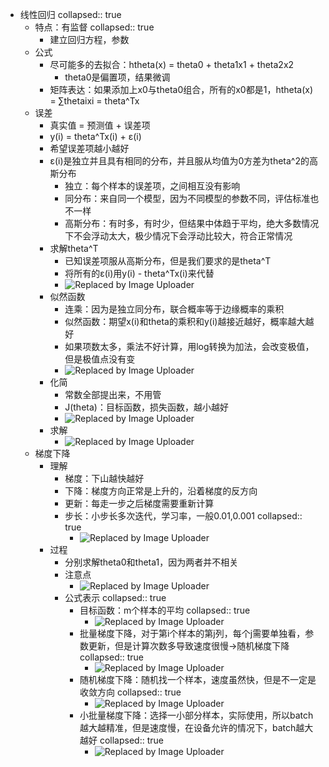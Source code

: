 - 线性回归
  collapsed:: true
	- 特点：有监督
	  collapsed:: true
		- 建立回归方程，参数
	- 公式
		- 尽可能多的去拟合：htheta(x) = theta0 + theta1x1 + theta2x2
			- theta0是偏置项，结果微调
		- 矩阵表达：如果添加上x0与theta0组合，所有的x0都是1，htheta(x) = ∑thetaixi = theta^Tx
	- 误差
		- 真实值 = 预测值 + 误差项
		- y(i) = theta^Tx(i) + ε(i)
		- 希望误差项越小越好
		- ε(i)是独立并且具有相同的分布，并且服从均值为0方差为theta^2的高斯分布
			- 独立：每个样本的误差项，之间相互没有影响
			- 同分布：来自同一个模型，因为不同模型的参数不同，评估标准也不一样
			- 高斯分布：有时多，有时少，但结果中体趋于平均，绝大多数情况下不会浮动太大，极少情况下会浮动比较大，符合正常情况
		- 求解theta^T
			- 已知误差项服从高斯分布，但是我们要求的是theta^T
			- 将所有的ε(i)用y(i) - theta^Tx(i)来代替
			- ![Replaced by Image Uploader](https://raw.githubusercontent.com/qugushihua/blog-images/master/202312261606992.png)
		- 似然函数
			- 连乘：因为是独立同分布，联合概率等于边缘概率的乘积
			- 似然函数：期望x(i)和theta的乘积和y(i)越接近越好，概率越大越好
			- 如果项数太多，乘法不好计算，用log转换为加法，会改变极值，但是极值点没有变
			- ![Replaced by Image Uploader](https://raw.githubusercontent.com/qugushihua/blog-images/master/202312261614920.png)
		- 化简
			- 常数全部提出来，不用管
			- J(theta)：目标函数，损失函数，越小越好
			- ![Replaced by Image Uploader](https://raw.githubusercontent.com/qugushihua/blog-images/master/202312261625724.png)
		- 求解
			- ![Replaced by Image Uploader](https://raw.githubusercontent.com/qugushihua/blog-images/master/202312261625112.png)
	- 梯度下降
		- 理解
			- 梯度：下山越快越好
			- 下降：梯度方向正常是上升的，沿着梯度的反方向
			- 更新：每走一步之后梯度需要重新计算
			- 步长：小步长多次迭代，学习率，一般0.01,0.001
			  collapsed:: true
				- ![Replaced by Image Uploader](https://raw.githubusercontent.com/qugushihua/blog-images/master/202312261714232.png)
		- 过程
			- 分别求解theta0和theta1，因为两者并不相关
			- 注意点
				- ![Replaced by Image Uploader](https://raw.githubusercontent.com/qugushihua/blog-images/master/202312261656503.png)
			- 公式表示
			  collapsed:: true
				- 目标函数：m个样本的平均
				  collapsed:: true
					- ![Replaced by Image Uploader](https://raw.githubusercontent.com/qugushihua/blog-images/master/202312261708925.png)
				- 批量梯度下降，对于第i个样本的第j列，每个j需要单独看，参数更新，但是计算次数多导致速度很慢->随机梯度下降
				  collapsed:: true
					- ![Replaced by Image Uploader](https://raw.githubusercontent.com/qugushihua/blog-images/master/202312261708755.png)
				- 随机梯度下降：随机找一个样本，速度虽然快，但是不一定是收敛方向
				  collapsed:: true
					- ![Replaced by Image Uploader](https://raw.githubusercontent.com/qugushihua/blog-images/master/202312261711054.png)
				- 小批量梯度下降：选择一小部分样本，实际使用，所以batch越大越精准，但是速度慢，在设备允许的情况下，batch越大越好
				  collapsed:: true
					- ![Replaced by Image Uploader](https://raw.githubusercontent.com/qugushihua/blog-images/master/202312261712597.png)
